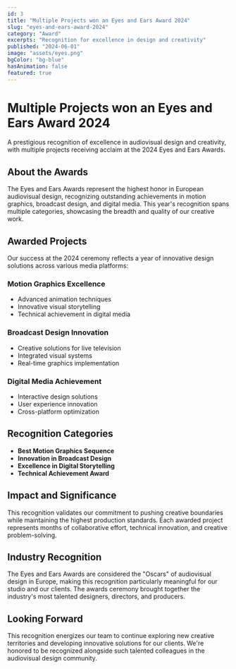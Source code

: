 ```yaml
---
id: 3
title: "Multiple Projects won an Eyes and Ears Award 2024"
slug: "eyes-and-ears-award-2024"
category: "Award"
excerpts: "Recognition for excellence in design and creativity"
published: "2024-06-01"
image: "assets/eyes.png"
bgColor: "bg-blue"
hasAnimation: false
featured: true
---
```


# Multiple Projects won an Eyes and Ears Award 2024

A prestigious recognition of excellence in audiovisual design and creativity, with multiple projects receiving acclaim at the 2024 Eyes and Ears Awards.

## About the Awards

The Eyes and Ears Awards represent the highest honor in European audiovisual design, recognizing outstanding achievements in motion graphics, broadcast design, and digital media. This year's recognition spans multiple categories, showcasing the breadth and quality of our creative work.

## Awarded Projects

Our success at the 2024 ceremony reflects a year of innovative design solutions across various media platforms:

### **Motion Graphics Excellence**
- Advanced animation techniques
- Innovative visual storytelling
- Technical achievement in digital media

### **Broadcast Design Innovation**
- Creative solutions for live television
- Integrated visual systems
- Real-time graphics implementation

### **Digital Media Achievement**
- Interactive design solutions
- User experience innovation
- Cross-platform optimization

## Recognition Categories

- **Best Motion Graphics Sequence**
- **Innovation in Broadcast Design**
- **Excellence in Digital Storytelling**
- **Technical Achievement Award**

## Impact and Significance

This recognition validates our commitment to pushing creative boundaries while maintaining the highest production standards. Each awarded project represents months of collaborative effort, technical innovation, and creative problem-solving.

## Industry Recognition

The Eyes and Ears Awards are considered the "Oscars" of audiovisual design in Europe, making this recognition particularly meaningful for our studio and our clients. The awards ceremony brought together the industry's most talented designers, directors, and producers.

## Looking Forward

This recognition energizes our team to continue exploring new creative territories and developing innovative solutions for our clients. We're honored to be recognized alongside such talented colleagues in the audiovisual design community. 